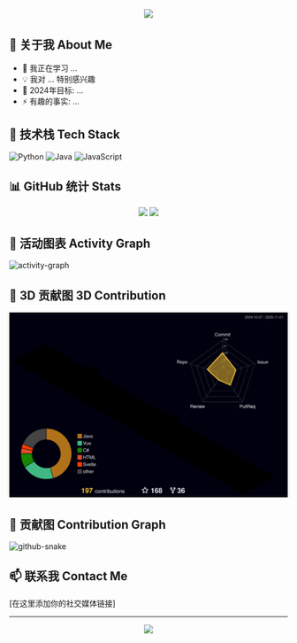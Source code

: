 <div align="center">
    <img src="https://readme-typing-svg.herokuapp.com/?lines=你好，欢迎来到我的GitHub!;Hello%20World!&font=Roboto&color=F7A579" />
</div>

## 👋 关于我 About Me

- 🌱 我正在学习 ...
- 💡 我对 ... 特别感兴趣
- 🎯 2024年目标: ...
- ⚡ 有趣的事实: ...

## 🔧 技术栈 Tech Stack
![Python](https://img.shields.io/badge/Python-3373A7?style=flat-square&logo=python&logoColor=white)
![Java](https://img.shields.io/badge/Java-ED8B00?style=flat-square&logo=openjdk&logoColor=white)
![JavaScript](https://img.shields.io/badge/JavaScript-F7DF1E?style=flat-square&logo=javascript&logoColor=black)

## 📊 GitHub 统计 Stats

<div align="center">
    <img src="https://github-readme-stats.vercel.app/api?username=Auroral0810&show_icons=true&theme=radical" />
    <img src="https://github-readme-stats.vercel.app/api/top-langs/?username=Auroral0810&theme=radical&layout=compact" />
</div>

## 🌟 活动图表 Activity Graph

![activity-graph](https://github-readme-activity-graph.vercel.app/graph?username=Auroral0810&theme=vue)

## 🎨 3D 贡献图 3D Contribution

![Contributions in 3D](profile-3d-contrib/profile-night-rainbow.svg)

## 🐍 贡献图 Contribution Graph

<picture>
  <source media="(prefers-color-scheme: dark)" srcset="output/github-snake-dark.svg" />
  <source media="(prefers-color-scheme: light)" srcset="output/github-snake.svg" />
  <img alt="github-snake" src="output/github-snake.svg" />
</picture>

## 📫 联系我 Contact Me

[在这里添加你的社交媒体链接]

---

<div align="center">
    <img src="https://profile-counter.glitch.me/Auroral0810/count.svg" />
</div>

